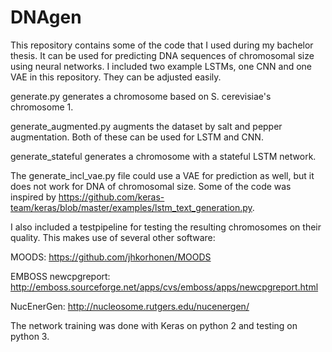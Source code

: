 # DNAgen

This repository contains some of the code that I used during my bachelor thesis.
It can be used for predicting DNA sequences of chromosomal size using neural networks. I included two example LSTMs, one CNN and one VAE in this repository. They can be adjusted easily.

generate.py generates a chromosome based on S. cerevisiae's chromosome 1.

generate_augmented.py augments the dataset by salt and pepper augmentation.
Both of these can be used for LSTM and CNN.

generate_stateful generates a chromosome with a stateful LSTM network.

The generate_incl_vae.py file could use a VAE for prediction as well, but it does not work for DNA of chromosomal size.
Some of the code was inspired by 
https://github.com/keras-team/keras/blob/master/examples/lstm_text_generation.py.

I also included a testpipeline for testing the resulting chromosomes on their quality.
This makes use of several other software:

MOODS: https://github.com/jhkorhonen/MOODS

EMBOSS newcpgreport: http://emboss.sourceforge.net/apps/cvs/emboss/apps/newcpgreport.html

NucEnerGen: http://nucleosome.rutgers.edu/nucenergen/


The network training was done with Keras on python 2 and testing on python 3.
